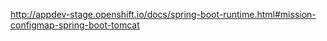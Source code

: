 http://appdev-stage.openshift.io/docs/spring-boot-runtime.html#mission-configmap-spring-boot-tomcat
